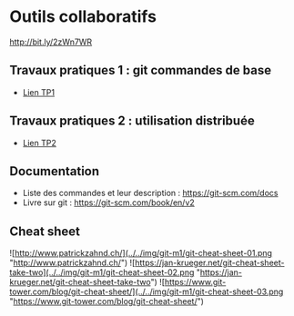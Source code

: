 # Outils collaboratifs

http://bit.ly/2zWn7WR

## Travaux pratiques 1 : git commandes de base

- [Lien TP1](outils_collaboratifs_tp1_commandes_de_base.md)

## Travaux pratiques 2 : utilisation distribuée

- [Lien TP2](outils_collaboratifs_tp2_utilisation_distribuee.md)

## Documentation

- Liste des commandes et leur description : https://git-scm.com/docs
- Livre sur git : https://git-scm.com/book/en/v2

## Cheat sheet

![http://www.patrickzahnd.ch/](../../img/git-m1/git-cheat-sheet-01.png "http://www.patrickzahnd.ch/")
![https://jan-krueger.net/git-cheat-sheet-take-two](../../img/git-m1/git-cheat-sheet-02.png "https://jan-krueger.net/git-cheat-sheet-take-two")
![https://www.git-tower.com/blog/git-cheat-sheet/](../../img/git-m1/git-cheat-sheet-03.png "https://www.git-tower.com/blog/git-cheat-sheet/")

